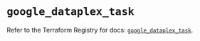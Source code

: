 # `google_dataplex_task`

Refer to the Terraform Registry for docs: [`google_dataplex_task`](https://registry.terraform.io/providers/hashicorp/google/5.34.0/docs/resources/dataplex_task).
